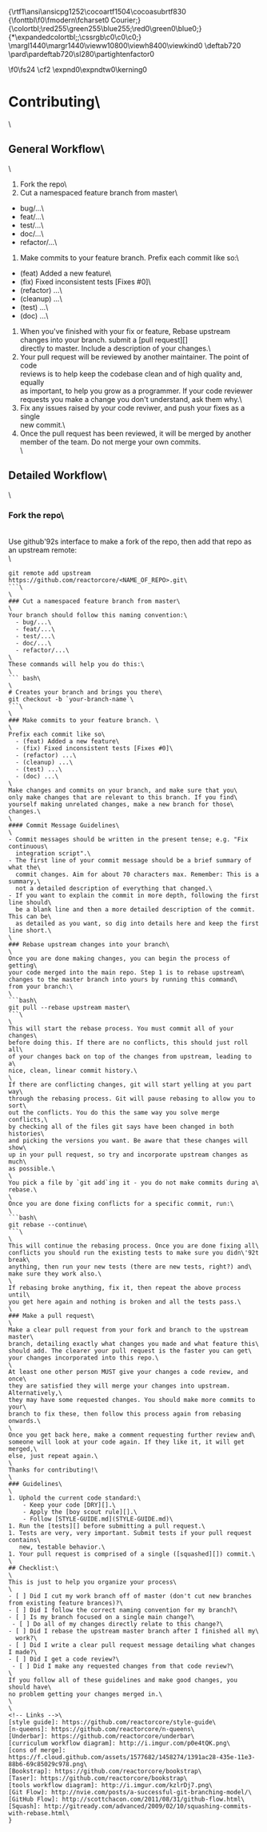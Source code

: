 {\rtf1\ansi\ansicpg1252\cocoartf1504\cocoasubrtf830
{\fonttbl\f0\fmodern\fcharset0 Courier;}
{\colortbl;\red255\green255\blue255;\red0\green0\blue0;}
{\*\expandedcolortbl;;\cssrgb\c0\c0\c0;}
\margl1440\margr1440\vieww10800\viewh8400\viewkind0
\deftab720
\pard\pardeftab720\sl280\partightenfactor0

\f0\fs24 \cf2 \expnd0\expndtw0\kerning0
# Contributing\
\
## General Workflow\
\
1. Fork the repo\
1. Cut a namespaced feature branch from master\
  - bug/...\
  - feat/...\
  - test/...\
  - doc/...\
  - refactor/...\
1. Make commits to your feature branch. Prefix each commit like so:\
  - (feat) Added a new feature\
  - (fix) Fixed inconsistent tests [Fixes #0]\
  - (refactor) ...\
  - (cleanup) ...\
  - (test) ...\
  - (doc) ...\
1. When you've finished with your fix or feature, Rebase upstream changes into your branch. submit a [pull request][]\
   directly to master. Include a description of your changes.\
1. Your pull request will be reviewed by another maintainer. The point of code\
   reviews is to help keep the codebase clean and of high quality and, equally\
   as important, to help you grow as a programmer. If your code reviewer\
   requests you make a change you don't understand, ask them why.\
1. Fix any issues raised by your code reviwer, and push your fixes as a single\
   new commit.\
1. Once the pull request has been reviewed, it will be merged by another member of the team. Do not merge your own commits.\
\
## Detailed Workflow\
\
### Fork the repo\
\
Use github\'92s interface to make a fork of the repo, then add that repo as an upstream remote:\
\
```\
git remote add upstream https://github.com/reactorcore/<NAME_OF_REPO>.git\
```\
\
### Cut a namespaced feature branch from master\
\
Your branch should follow this naming convention:\
  - bug/...\
  - feat/...\
  - test/...\
  - doc/...\
  - refactor/...\
\
These commands will help you do this:\
\
``` bash\
\
# Creates your branch and brings you there\
git checkout -b `your-branch-name`\
```\
\
### Make commits to your feature branch. \
\
Prefix each commit like so\
  - (feat) Added a new feature\
  - (fix) Fixed inconsistent tests [Fixes #0]\
  - (refactor) ...\
  - (cleanup) ...\
  - (test) ...\
  - (doc) ...\
\
Make changes and commits on your branch, and make sure that you\
only make changes that are relevant to this branch. If you find\
yourself making unrelated changes, make a new branch for those\
changes.\
\
#### Commit Message Guidelines\
\
- Commit messages should be written in the present tense; e.g. "Fix continuous\
  integration script".\
- The first line of your commit message should be a brief summary of what the\
  commit changes. Aim for about 70 characters max. Remember: This is a summary,\
  not a detailed description of everything that changed.\
- If you want to explain the commit in more depth, following the first line should\
  be a blank line and then a more detailed description of the commit. This can be\
  as detailed as you want, so dig into details here and keep the first line short.\
\
### Rebase upstream changes into your branch\
\
Once you are done making changes, you can begin the process of getting\
your code merged into the main repo. Step 1 is to rebase upstream\
changes to the master branch into yours by running this command\
from your branch:\
\
```bash\
git pull --rebase upstream master\
```\
\
This will start the rebase process. You must commit all of your changes\
before doing this. If there are no conflicts, this should just roll all\
of your changes back on top of the changes from upstream, leading to a\
nice, clean, linear commit history.\
\
If there are conflicting changes, git will start yelling at you part way\
through the rebasing process. Git will pause rebasing to allow you to sort\
out the conflicts. You do this the same way you solve merge conflicts,\
by checking all of the files git says have been changed in both histories\
and picking the versions you want. Be aware that these changes will show\
up in your pull request, so try and incorporate upstream changes as much\
as possible.\
\
You pick a file by `git add`ing it - you do not make commits during a\
rebase.\
\
Once you are done fixing conflicts for a specific commit, run:\
\
```bash\
git rebase --continue\
```\
\
This will continue the rebasing process. Once you are done fixing all\
conflicts you should run the existing tests to make sure you didn\'92t break\
anything, then run your new tests (there are new tests, right?) and\
make sure they work also.\
\
If rebasing broke anything, fix it, then repeat the above process until\
you get here again and nothing is broken and all the tests pass.\
\
### Make a pull request\
\
Make a clear pull request from your fork and branch to the upstream master\
branch, detailing exactly what changes you made and what feature this\
should add. The clearer your pull request is the faster you can get\
your changes incorporated into this repo.\
\
At least one other person MUST give your changes a code review, and once\
they are satisfied they will merge your changes into upstream. Alternatively,\
they may have some requested changes. You should make more commits to your\
branch to fix these, then follow this process again from rebasing onwards.\
\
Once you get back here, make a comment requesting further review and\
someone will look at your code again. If they like it, it will get merged,\
else, just repeat again.\
\
Thanks for contributing!\
\
### Guidelines\
\
1. Uphold the current code standard:\
    - Keep your code [DRY][].\
    - Apply the [boy scout rule][].\
    - Follow [STYLE-GUIDE.md](STYLE-GUIDE.md)\
1. Run the [tests][] before submitting a pull request.\
1. Tests are very, very important. Submit tests if your pull request contains\
   new, testable behavior.\
1. Your pull request is comprised of a single ([squashed][]) commit.\
\
## Checklist:\
\
This is just to help you organize your process\
\
- [ ] Did I cut my work branch off of master (don't cut new branches from existing feature brances)?\
- [ ] Did I follow the correct naming convention for my branch?\
- [ ] Is my branch focused on a single main change?\
 - [ ] Do all of my changes directly relate to this change?\
- [ ] Did I rebase the upstream master branch after I finished all my\
  work?\
- [ ] Did I write a clear pull request message detailing what changes I made?\
- [ ] Did I get a code review?\
 - [ ] Did I make any requested changes from that code review?\
\
If you follow all of these guidelines and make good changes, you should have\
no problem getting your changes merged in.\
\
\
<!-- Links -->\
[style guide]: https://github.com/reactorcore/style-guide\
[n-queens]: https://github.com/reactorcore/n-queens\
[Underbar]: https://github.com/reactorcore/underbar\
[curriculum workflow diagram]: http://i.imgur.com/p0e4tQK.png\
[cons of merge]: https://f.cloud.github.com/assets/1577682/1458274/1391ac28-435e-11e3-88b6-69c85029c978.png\
[Bookstrap]: https://github.com/reactorcore/bookstrap\
[Taser]: https://github.com/reactorcore/bookstrap\
[tools workflow diagram]: http://i.imgur.com/kzlrDj7.png\
[Git Flow]: http://nvie.com/posts/a-successful-git-branching-model/\
[GitHub Flow]: http://scottchacon.com/2011/08/31/github-flow.html\
[Squash]: http://gitready.com/advanced/2009/02/10/squashing-commits-with-rebase.html\
}
